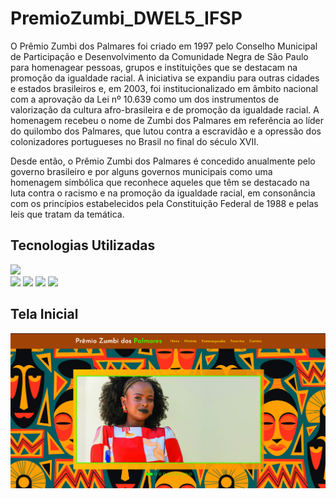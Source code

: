 # PremioZumbi_DWEL5_IFSP

O Prêmio Zumbi dos Palmares foi criado em 1997 pelo Conselho Municipal de Participação e Desenvolvimento da Comunidade Negra de São Paulo 
para homenagear pessoas, grupos e instituições que se destacam na promoção da igualdade racial. A iniciativa se expandiu para outras cidades
e estados brasileiros e, em 2003, foi institucionalizado em âmbito nacional com a aprovação da Lei nº 10.639 como um dos instrumentos de 
valorização da cultura afro-brasileira e de promoção da igualdade racial. 
A homenagem recebeu o nome de Zumbi dos Palmares em referência ao líder do quilombo dos Palmares, que lutou contra a escravidão e a opressão 
dos colonizadores portugueses no Brasil no final do século XVII.

Desde então, o Prêmio Zumbi dos Palmares é concedido anualmente pelo governo brasileiro e por alguns governos municipais como uma homenagem simbólica 
que reconhece aqueles que têm se destacado na luta contra o racismo e na promoção da igualdade racial, em consonância com os princípios estabelecidos 
pela Constituição Federal de 1988 e pelas leis que tratam da temática.

## Tecnologias Utilizadas

[<img src="https://img.shields.io/badge/VSCode-0078D4?style=for-the-badge&logo=visual%20studio%20code&logoColor=white" />](https://code.visualstudio.com/)  
[<img src="https://img.shields.io/badge/HTML5-E34F26?style=for-the-badge&logo=html5&logoColor=white" />](https://html.spec.whatwg.org/multipage/) 
[<img src="https://img.shields.io/badge/CSS3-1572B6?style=for-the-badge&logo=css3&logoColor=white" />](https://www.w3.org/Style/CSS/Overview.en.html) 
[<img src="https://img.shields.io/badge/JavaScript-323330?style=for-the-badge&logo=javascript&logoColor=F7DF1E" />](https://www.javascript.com/) 
[<img src="https://img.shields.io/badge/jQuery-0769AD?style=for-the-badge&logo=jquery&logoColor=white" />](https://jquery.com/) 


## Tela Inicial

<img src="https://github.com/LucasEPaduam/PremioZumbi/blob/main/Imagens/telaInicial.PNG?raw=true">
